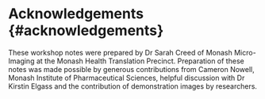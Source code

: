 # Acknowledgements {#acknowledgements}

These workshop notes were prepared by Dr Sarah Creed of Monash Micro-Imaging at the Monash Health Translation Precinct. Preparation of these notes was made possible by generous contributions from Cameron Nowell, Monash Institute of Pharmaceutical Sciences, helpful discussion with Dr Kirstin Elgass and the contribution of demonstration images by researchers.